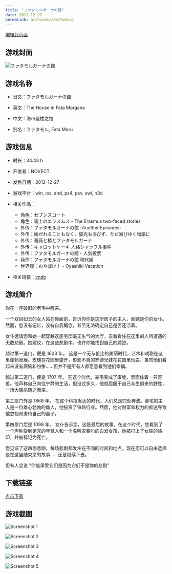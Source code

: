 ```yaml
---
title: "ファタモルガーナの館"
date: 2012-12-27
permalink: archives/adv/9zkov/
---
```

[编辑此页面](https://github.com/ACG-3/ADV3-source/blob/main/source/_posts/%E3%83%95%E3%82%A1%E3%82%BF%E3%83%A2%E3%83%AB%E3%82%AC%E3%83%BC%E3%83%8A%E3%81%AE%E9%A4%A8.md)

## 游戏封面

![ファタモルガーナの館](https://pan.timero.xyz/d/onedrive/img_lib_001/%E3%83%95%E3%82%A1%E3%82%BF%E3%83%A2%E3%83%AB%E3%82%AC%E3%83%BC%E3%83%8A%E3%81%AE%E9%A4%A8_cover.avif)


## 游戏名称

- 日文：ファタモルガーナの館
- 英文：The House in Fata Morgana
- 中文：海市蜃楼之馆

- 别名：ファタモル, Fata Moru


## 游戏信息

- 时长：34.43 h
- 开发者：NOVECT
- 发售日期：2012-12-27
- 游戏平台：win, ios, and, ps4, psv, swi, n3d
- 相关作品：
   - 角色：セブンスコート
   - 角色：霧上のエラスムス - The Erasmus two-faced stories
   - 外传：ファタモルガーナの館 -Another Episodes-
   - 外传：紡がれることもなく、脚光も浴びず、ただ滅びゆく物語に
   - 外传：薔薇と椿とファタモルガーナ
   - 外传：キャロットケーキ 人格シャッフル事件
   - 外传：ファタモルガーナの館 - 人気投票
   - 续作：ファタモルガーナの館 現代編
   - 世界观：おやばけ！ - Oyashiki Vacation

- 相关链接：[vndb](https://vndb.org/v12402)


## 游戏简介

你在一座破旧的老宅中醒来。

一个双目如玉的女人站在你面前，告诉你你是这所房子的主人，而她是你的女仆。然而，您没有记忆，没有自我概念，甚至无法确定自己是否还活着。

女仆邀请您和她一起穿越这座宅邸毫无生气的大厅，去看看住在这里的人所遭遇的无数悲剧。她建议，在这些悲剧中，也许你能找到自己的踪迹。

越过第一道门，便是 1603 年。
这是一个无与伦比的美丽时代，艺术和戏剧在这里蓬勃发展。玫瑰在花园里盛开，形影不离的罗德兄妹在花园里玩耍，虽然他们看起来没有烦恼和纷争......但并不是所有人都愿意看到他们幸福。

越过第二道门，便是 1707 年。
在这个时代，豪宅变成了废墟，里面住着一只野兽。他声称自己向往宁静的生活，但没过多久，他就屈服于自己与生俱来的野性，一场大屠杀随之而来。

第三扇门外是 1869 年。
在这个科技发达的时代，人们总是四处奔波。豪宅的主人是一位雄心勃勃的商人，他投资了铁路行业。然而，他对财富和权力的痴迷导致他忽视和虐待自己的妻子。

第四扇门后是 1099 年。
女仆告诉您，这是最后的故事。在这个时代，您看到了一个声称受到诅咒的年轻人和一个名叫吉赛尔的白发女孩，她被打上了女巫的烙印，并被标记为死亡。

您见证了这四场悲剧，每场悲剧都发生在不同的时间和地点，现在您可以自由选择是在这里结束您的故事......还是继续下去。

但有人会说 "你能承受它们是因为它们不是你的悲剧"




## 下载链接

[点击下载](https://pan.timero.xyz/onedrive/adv_lib_001/%E3%83%95%E3%82%A1%E3%82%BF%E3%83%A2%E3%83%AB%E3%82%AC%E3%83%BC%E3%83%8A%E3%81%AE%E9%A4%A8)


## 游戏截图


![Screenshot 1](https://pan.timero.xyz/d/onedrive/img_lib_001/%E3%83%95%E3%82%A1%E3%82%BF%E3%83%A2%E3%83%AB%E3%82%AC%E3%83%BC%E3%83%8A%E3%81%AE%E9%A4%A8_Screenshot_1.avif)

![Screenshot 2](https://pan.timero.xyz/d/onedrive/img_lib_001/%E3%83%95%E3%82%A1%E3%82%BF%E3%83%A2%E3%83%AB%E3%82%AC%E3%83%BC%E3%83%8A%E3%81%AE%E9%A4%A8_Screenshot_2.avif)

![Screenshot 3](https://pan.timero.xyz/d/onedrive/img_lib_001/%E3%83%95%E3%82%A1%E3%82%BF%E3%83%A2%E3%83%AB%E3%82%AC%E3%83%BC%E3%83%8A%E3%81%AE%E9%A4%A8_Screenshot_3.avif)

![Screenshot 4](https://pan.timero.xyz/d/onedrive/img_lib_001/%E3%83%95%E3%82%A1%E3%82%BF%E3%83%A2%E3%83%AB%E3%82%AC%E3%83%BC%E3%83%8A%E3%81%AE%E9%A4%A8_Screenshot_4.avif)

![Screenshot 5](https://pan.timero.xyz/d/onedrive/img_lib_001/%E3%83%95%E3%82%A1%E3%82%BF%E3%83%A2%E3%83%AB%E3%82%AC%E3%83%BC%E3%83%8A%E3%81%AE%E9%A4%A8_Screenshot_5.avif)

